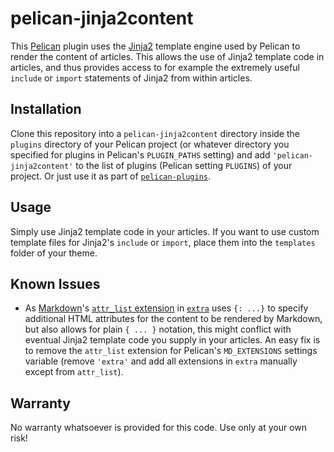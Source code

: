 pelican-jinja2content
=====================

This [Pelican](https://github.com/getpelican/pelican) plugin uses the [Jinja2](https://github.com/mitsuhiko/jinja2) template engine used by Pelican to render the content of articles.
This allows the use of Jinja2 template code in articles, and thus provides access to for example the extremely useful `include` or `import` statements of Jinja2 from within articles.

Installation
------------

Clone this repository into a `pelican-jinja2content` directory inside the `plugins` directory of your Pelican project (or whatever directory you specified for plugins in Pelican's `PLUGIN_PATHS` setting) and add `'pelican-jinja2content'` to the list of plugins (Pelican setting `PLUGINS`) of your project. Or just use it as part of [`pelican-plugins`](https://github.com/getpelican/pelican-plugins).

Usage
-----

Simply use Jinja2 template code in your articles. If you want to use custom template files for Jinja2's `include` or `import`, place them into the `templates` folder of your theme.

Known Issues
------------

* As [Markdown](https://github.com/waylan/Python-Markdown)'s [`attr_list` extension](https://pythonhosted.org/Markdown/extensions/attr_list.html) in
[`extra`](https://pythonhosted.org/Markdown/extensions/extra.html) uses `{: ...}` to specify additional HTML attributes for the content to be rendered by Markdown, but also allows for plain `{ ... }`
notation, this might conflict with eventual Jinja2 template code you supply in your articles. An easy fix is to remove the `attr_list` extension for Pelican's `MD_EXTENSIONS` settings variable (remove
`'extra'` and add all extensions in `extra` manually except from `attr_list`).

Warranty
--------

No warranty whatsoever is provided for this code. Use only at your own risk!
